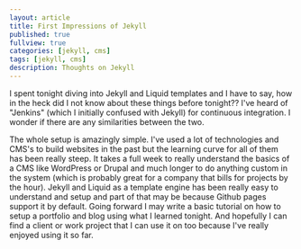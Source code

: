 ```yaml
---
layout: article
title: First Impressions of Jekyll
published: true
fullview: true
categories: [jekyll, cms]
tags: [jekyll, cms]
description: Thoughts on Jekyll
---
```


I spent tonight diving into Jekyll and Liquid templates and I have to say, how in the heck did I not know about these things before tonight?? I've heard of "Jenkins" (which I initially confused with Jekyll) for continuous integration. I wonder if there are any similarities between the two.

The whole setup is amazingly simple. I've used a lot of technologies and CMS's to build websites in the past but the learning curve for all of them has been really steep. It takes a full week to really understand the basics of a CMS like WordPress or Drupal and much longer to do anything custom in the system (which is probably great for a company that bills for projects by the hour). Jekyll and Liquid as a template engine has been really easy to understand and setup and part of that may be because Github pages support it by default. Going forward I may write a basic tutorial on how to setup a portfolio and blog using what I learned tonight. And hopefully I can find a client or work project that I can use it on too because I've really enjoyed using it so far.